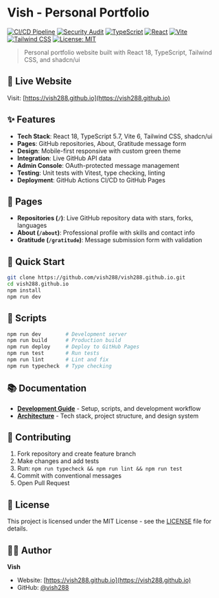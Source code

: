# Vish - Personal Portfolio

[![CI/CD Pipeline](https://github.com/vish288/vish288.github.io/actions/workflows/ci.yml/badge.svg)](https://github.com/vish288/vish288.github.io/actions/workflows/ci.yml)
[![Security Audit](https://github.com/vish288/vish288.github.io/actions/workflows/security.yml/badge.svg)](https://github.com/vish288/vish288.github.io/actions/workflows/security.yml)
[![TypeScript](https://img.shields.io/badge/TypeScript-5.7-blue.svg)](https://www.typescriptlang.org/)
[![React](https://img.shields.io/badge/React-18.3-blue.svg)](https://reactjs.org/)
[![Vite](https://img.shields.io/badge/Vite-6.0-green.svg)](https://vitejs.dev/)
[![Tailwind CSS](https://img.shields.io/badge/Tailwind-3.4-blue.svg)](https://tailwindcss.com/)
[![License: MIT](https://img.shields.io/badge/License-MIT-yellow.svg)](https://opensource.org/licenses/MIT)

> Personal portfolio website built with React 18, TypeScript, Tailwind CSS, and shadcn/ui

## 🚀 Live Website

Visit: [https://vish288.github.io](https://vish288.github.io)

## ✨ Features

- **Tech Stack**: React 18, TypeScript 5.7, Vite 6, Tailwind CSS, shadcn/ui
- **Pages**: GitHub repositories, About, Gratitude message form
- **Design**: Mobile-first responsive with custom green theme
- **Integration**: Live GitHub API data
- **Admin Console**: OAuth-protected message management
- **Testing**: Unit tests with Vitest, type checking, linting
- **Deployment**: GitHub Actions CI/CD to GitHub Pages

## 📱 Pages

- **Repositories (`/`)**: Live GitHub repository data with stars, forks, languages
- **About (`/about`)**: Professional profile with skills and contact info
- **Gratitude (`/gratitude`)**: Message submission form with validation

## 🚀 Quick Start

```bash
git clone https://github.com/vish288/vish288.github.io.git
cd vish288.github.io
npm install
npm run dev
```

## 📜 Scripts

```bash
npm run dev        # Development server
npm run build      # Production build
npm run deploy     # Deploy to GitHub Pages
npm run test       # Run tests
npm run lint       # Lint and fix
npm run typecheck  # Type checking
```

## 📚 Documentation

- **[Development Guide](docs/DEVELOPMENT.md)** - Setup, scripts, and development workflow
- **[Architecture](docs/ARCHITECTURE.md)** - Tech stack, project structure, and design system

## 🤝 Contributing

1. Fork repository and create feature branch
2. Make changes and add tests
3. Run: `npm run typecheck && npm run lint && npm run test`
4. Commit with conventional messages
5. Open Pull Request

## 📄 License

This project is licensed under the MIT License - see the [LICENSE](LICENSE) file for details.

## 👨‍💻 Author

**Vish**

- Website: [https://vish288.github.io](https://vish288.github.io)
- GitHub: [@vish288](https://github.com/vish288)
